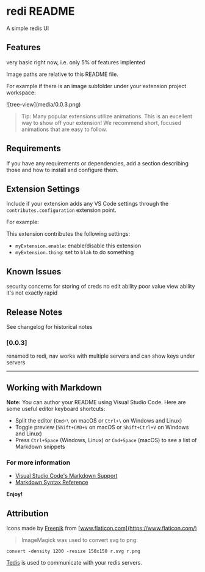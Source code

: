 # redi README

A simple redis UI

## Features

very basic right now, i.e. only 5% of features implented

Image paths are relative to this README file.

For example if there is an image subfolder under your extension project workspace:

\!\[tree-view\]\(media/0.0.3.png\)

> Tip: Many popular extensions utilize animations. This is an excellent way to show off your extension! We recommend short, focused animations that are easy to follow.

## Requirements

If you have any requirements or dependencies, add a section describing those and how to install and configure them.

## Extension Settings

Include if your extension adds any VS Code settings through the `contributes.configuration` extension point.

For example:

This extension contributes the following settings:

* `myExtension.enable`: enable/disable this extension
* `myExtension.thing`: set to `blah` to do something

## Known Issues

security concerns for storing of creds
no edit ability
poor value view ability
it's not exactly rapid


## Release Notes

See changelog for historical notes

### [0.0.3]

renamed to redi, nav works with multiple servers and can show keys under servers

-----------------------------------------------------------------------------------------------------------

## Working with Markdown

**Note:** You can author your README using Visual Studio Code.  Here are some useful editor keyboard shortcuts:

* Split the editor (`Cmd+\` on macOS or `Ctrl+\` on Windows and Linux)
* Toggle preview (`Shift+CMD+V` on macOS or `Shift+Ctrl+V` on Windows and Linux)
* Press `Ctrl+Space` (Windows, Linux) or `Cmd+Space` (macOS) to see a list of Markdown snippets

### For more information

* [Visual Studio Code's Markdown Support](http://code.visualstudio.com/docs/languages/markdown)
* [Markdown Syntax Reference](https://help.github.com/articles/markdown-basics/)

**Enjoy!**

## Attribution

Icons made by [Freepik](https://www.flaticon.com/authors/freepik) from [www.flaticon.com](https://www.flaticon.com/)

>ImageMagick was used to convert svg to png:

``` 
convert -density 1200 -resize 150x150 r.svg r.png
```

[Tedis](https://tedis.silkjs.org/) is used to communicate with your redis servers.
